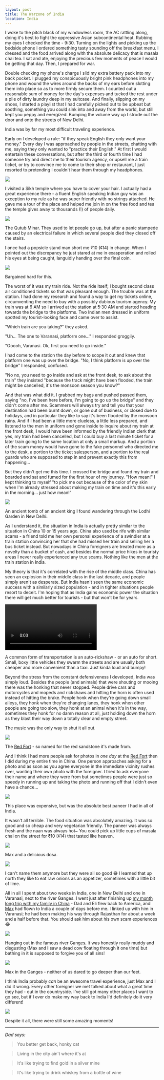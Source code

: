 ```yaml
---
layout: post
title: The Warzone of India
location: India
---
```


I woke to the pitch black of my windowless room, the AC rattling along, doing it's best to fight the oppressive Asian subcontinental heat. Rubbing my eyes I checked the time - 9:30. Turning on the lights and picking up the bedside phone I ordered something tasty sounding off the breakfast menu. I dressed and the food arrived along with the absolute delicacy that is masala chai tea. I sat and ate, enjoying the precious few moments of peace I would be getting that day. Then, I prepared for war.

Double checking my phone's charge I slid my extra battery pack into my back pocket. I plugged my conspicuously bright pink headphones into my phone and wound the wires around the backs of my ears before slotting them into place so as to more firmly secure them. I counted out a reasonable sum of money for the day's expenses and tucked the rest under a pile of dirty laundry deep in my suitcase. And finally, slipping on my shoes, I started a playlist that I had carefully picked out to be upbeat but soothing, something you could sink into and away from the world, but still kept you peppy and energized. Bumping the volume way up I strode out the door and onto the streets of New Delhi.

India was by far my most difficult traveling experience.

Early on I developed a rule: "if they speak English they only want your money." Every day I was approached by people in the streets, chatting with me, saying they only wanted to "practice their English." At first I would entertain these conversations, but after the third or fourth time I had someone try and direct me to their tourism agency, or upsell me a train ticket, or try to convince me to come to their shop or restaurant, I just resorted to pretending I couldn't hear them through my headphones.

<div class="post-image post-image--split">
  <div class="split-image-group split-image-group--left">
   <img src="/assets/india/orange-hair.jpg">
   <p class="post-image-caption">I visited a Sikh temple where you have to cover your hair. I actually had a great experience there - a fluent English speaking Indian guy was an exception to my rule as he was super friendly with no strings attached. He gave me a tour of the place and helped me join in on the free food and tea the temple gives away to thousands (!) of people daily.</p>
  </div>
  <div class="split-image-group split-image-group--right">
   <img src="/assets/india/qutub-minar.jpg">
   <p class="post-image-caption">The Qutub Minar. They used to let people go up, but after a panic stampede caused by an electrical failure in which several people died they closed off the stairs.</p>
  </div>
</div>

I once had a popsicle stand man short me ₹10 (¢14) in change. When I pointed out the discrepancy he just stared at me in exasperation and rolled his eyes at being caught, languidly handing over the final coin.

<div class="post-image">
  <img src="/assets/india/popsicle.jpg">
  <p class="post-image-caption">Bargained hard for this.</p>
</div>

The worst of it was my train ride. Not the ride itself; I bought second class air conditioned tickets so that was pleasant enough. The trouble was at the station. I had done my research and found a way to get my tickets online, circumventing the need to buy with a possibly dubious tourism agency. My train was at 6 AM so I arrived at the station at 5:30 AM and started heading towards the bridge to the platforms. Two Indian men dressed in uniform spotted my tourist-looking face and came over to assist.

"Which train are you taking?" they asked.

"Uh... The one to Varanasi, platform one..." I responded groggily.

"Ooooh, Varanasi. Ok, first you need to go inside."

I had come to the station the day before to scope it out and knew that platform one was up over the bridge. "No, I think platform is up over the bridge" I responded, confused.

"No no, you need to go inside and ask at the front desk, to ask about the train" they insisted "because the track might have been flooded, the train might be cancelled, it's the monsoon season you know?"

And that was what did it. I grabbed my bags and pushed passed them, saying "no, I've been here before, I'm going to go up the bridge" and they didn't come after me. Scammers will always try and tell you that your destination had been burnt down, or gone out of business, or closed due to holidays, and in particular they like to say it's been flooded by the monsoon rains. And if I had been a little more clueless, a little less prepared, and listened to the men in uniform and gone inside to inquire about my train at the front desk, I would have been informed by the friendly Indian clerk that yes, my train had been cancelled, but I could buy a last minute ticket for a later train going to the same location at only a small markup. And a portion of the scam money would have gone to the fake personnel who directed me to the desk, a portion to the ticket salesperson, and a portion to the real guards who are supposed to step in and prevent exactly this from happening...

But they didn't get me this time. I crossed the bridge and found my train and boarded and sat and fumed for the first hour of my journey. "How mean!" I kept thinking to myself "to pick me out because of the color of my skin when I'm already stressed about making my train on time and it's this early in the morning... just how mean!"

<div class="post-image">
  <img src="/assets/india/lodhi-garden.jpg">
  <p class="post-image-caption">An ancient tomb of an ancient king I found wandering through the Lodhi Garden in New Delhi.</p>
</div>

As I understand it, the situation in India is actually pretty similar to the situation in China 10 or 15 years ago. China also used be rife with similar scams - a friend told me her own personal experience of a swindler at a train station convincing her that she had missed her train and selling her a bus ticket instead. But nowadays in China foreigners are treated more as a novelty than a bucket of cash, and besides the normal price hikes in touristy areas I never really experienced any true scams. Nothing like the men at the train station in India.

My theory is that it's correlated with the rise of the middle class. China has seen an explosion in their middle class in the last decade, and people simply aren't as desperate. But India hasn't seen the same economic success with a similarly sized population - and in tighter situations people resort to deceit. I'm hoping that as India gains economic power the situation there will get much better for tourists - but that won't be for years.

<div class="post-image">
  <video controls loop>
    <source src="/assets/india/rickshaw.mp4" type="video/mp4">
  </video>
  <p class="post-image-caption">A common form of transportation is an auto-rickshaw - or an auto for short. Small, boxy little vehicles they swarm the streets and are usually both cheaper and more convenient than a taxi. Just kinda loud and bumpy!</p>
</div>

Beyond the stress from the constant defensiveness I developed, India was simply loud. Besides the people (and animals) that were shouting or mooing there was the honking that never stopped. People drive cars and motorcycles and mopeds and rickshaws and hitting the horn is often used instead of hitting the brake. People honk when they're going down small alleys, they honk when they're changing lanes, they honk when other people are going too slow, they honk at an animal when it's in the way, sometimes they honk for no damn reason at all, just holding down the horn as they blast their way down a totally clear and empty street.

The music was the only way to shut it all out.

<div class="post-image">
  <img src="/assets/india/red-fort.jpg">
  <p class="post-image-caption">The <a href="https://en.wikipedia.org/wiki/Red_Fort">Red Fort</a> - so named for the red sandstone it's made from.</p>
</div>

And I think I had more people ask for photos in *one day* at the [Red Fort] then I did during my entire time in China. One person approaches asking for a photo and as soon as you agree everyone in the immediate vicinity rushes over, wanting their own photo with the foreigner. I tried to ask everyone their name and where they were from but sometimes people were just so speedy in running up and taking the photo and running off that I didn't even have a chance...

[Red Fort]: https://en.wikipedia.org/wiki/Red_Fort

<div class="post-image">
  <img src="/assets/india/fancy-meal.jpg">
  <p class="post-image-caption">This place was expensive, but was the absolute best paneer I had in all of India.</p>
</div>

It wasn't all terrible. The food situation was absolutely amazing. It was so good and so cheap and very vegetarian friendly. The paneer was always fresh and the naan was always hot~ You could pick up little cups of masala chai on the street for ₹10 (¢14) that tasted like heaven.

<div class="post-image">
  <img src="/assets/india/max-and-dosa.jpg">
  <p class="post-image-caption">Max and a delicious dosa.</p>
</div>

<div class="post-image">
  <img src="/assets/india/tray.jpg">
  <p class="post-image-caption">I can't name them anymore but they were all so good 😁 I learned that up north they like to eat raw onions as an appetizer, sometimes with a little bit of lime.</p>
</div>

All in all I spent about two weeks in India, one in New Delhi and one in Varanasi, next to the river Ganges. I went just after finishing up [my month long trip with my family in China](/2020/03/08/four-horsemen/) - Dad and Eli flew back to America, and [Max] had flown to India a couple of days before me. I linked up with him in Varanasi; he had been making his way through Rajasthan for about a week and a half before that. You should ask him about his own scam experiences 😂

[Max]: https://www.instagram.com/maxwell.byrne/

<div class="post-image post-image--split">
  <div class="split-image-group split-image-group--left">
   <img src="/assets/india/sam-ganges.jpg">
   <p class="post-image-caption">Hanging out in the famous river Ganges. It was honestly really muddy and disgusting (Max and I saw a dead cow floating through it one time) but bathing in it is supposed to forgive you of all sins!</p>
  </div>
  <div class="split-image-group split-image-group--right">
   <img src="/assets/india/max-ganges.jpg">
   <p class="post-image-caption">Max in the Ganges - neither of us dared to go deeper than our feet.</p>
  </div>
</div>

I think India probably *can* be an awesome travel experience, just Max and I did it wrong. Every other foreigner we met talked about what a great time they had - out in the countryside. I've still got many other places I want to go see, but if I ever do make my way back to India I'd definitely do it very different!

<div class="post-image">
  <img src="/assets/india/max-birds.jpg">
  <p class="post-image-caption">Despite it all, there were still some amazing moments!</p>
</div>

---

_Dad says:_

> You better get back, honky cat

> Living in the city ain't where it's at

> It's like trying to find gold in a silver mine

> It's like trying to drink whiskey from a bottle of wine

<!--
scam list:

+ sim card
+ "luxury" ride
+ street stall
+ train station
+ popsicle stand
+ auto driver "I'll take you to your door"
+ guard who "helped" with photo, I gave him 20 rupees, he also asked for 50
+ auto driver who drove us to busses in a weird circle
-->

<!--
14 photos in one day
19 in two days
-->

<!--
guy who guided me to hotel, asked for money, I gave 20, has asked for another 20, I said no, he said 10, I said no, he hung around at front of hotel until the managers shooed him away, am I really so petty?
-->
